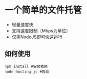 # 一个简单的文件托管
- 轻量速度快
- 支持速度限制（Mbps为单位）
- 仅需NodeJS即可快速运行
## 如何使用
``` 
npm install #安装依赖
node hosting.js #启动
```